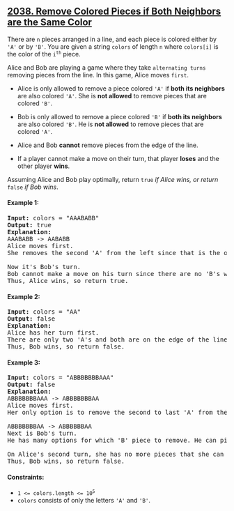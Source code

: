 ## [2038. Remove Colored Pieces if Both Neighbors are the Same Color](https://leetcode.com/problems/remove-colored-pieces-if-both-neighbors-are-the-same-color/)

There are `n` pieces arranged in a line, and each piece is colored either by `'A'` or by `'B'`. You are given a string `colors` of length `n` where `colors[i]` is the color of the <code>i<sup>th</sup></code> piece.

Alice and Bob are playing a game where they take `alternating turns` removing pieces from the line. In this game, Alice moves `first`.

-   Alice is only allowed to remove a piece colored `'A'` if **both its neighbors** are also colored `'A'`. She is **not allowed** to remove pieces that are colored `'B'`.

-   Bob is only allowed to remove a piece colored `'B'` if **both its neighbors** are also colored `'B'`. He is **not allowed** to remove pieces that are colored `'A'`.

-   Alice and Bob **cannot** remove pieces from the edge of the line.

-   If a player cannot make a move on their turn, that player **loses** and the other player **wins**.

Assuming Alice and Bob play optimally, return `true` _if Alice wins, or return_ `false` _if Bob wins_.

#### Example 1:

<pre>
<strong>Input:</strong> colors = "AAABABB"
<strong>Output:</strong> true
<strong>Explanation:</strong>
AAABABB -> AABABB
Alice moves first.
She removes the second 'A' from the left since that is the only 'A' whose neighbors are both 'A'.

Now it's Bob's turn.
Bob cannot make a move on his turn since there are no 'B's whose neighbors are both 'B's.
Thus, Alice wins, so return true.
</pre>

#### Example 2:

<pre>
<strong>Input:</strong> colors = "AA"
<strong>Output:</strong> false
<strong>Explanation:</strong>
Alice has her turn first.
There are only two 'A's and both are on the edge of the line, so she cannot move on her turn.
Thus, Bob wins, so return false.
</pre>

#### Example 3:

<pre>
<strong>Input:</strong> colors = "ABBBBBBBAAA"
<strong>Output:</strong> false
<strong>Explanation:</strong>
ABBBBBBBAAA -> ABBBBBBBAA
Alice moves first.
Her only option is to remove the second to last 'A' from the right.

ABBBBBBBAA -> ABBBBBBAA
Next is Bob's turn.
He has many options for which 'B' piece to remove. He can pick any.

On Alice's second turn, she has no more pieces that she can remove.
Thus, Bob wins, so return false.
</pre>

#### Constraints:

-   <code>1 <= colors.length <= 10<sup>5</sup></code>
-   `colors` consists of only the letters `'A'` and `'B'`.
